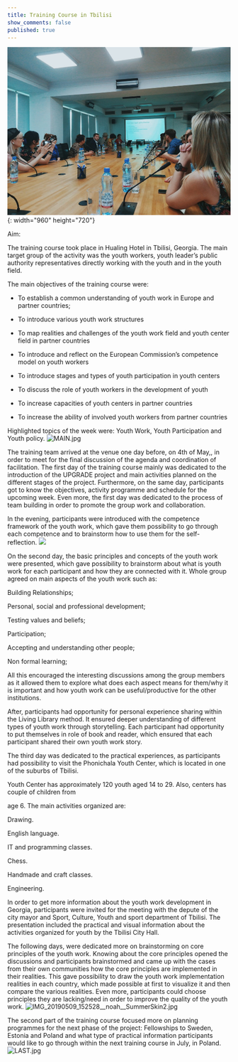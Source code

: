 ```yaml
---
title: Training Course in Tbilisi
show_comments: false
published: true
---
```


![](/uploads/img-20190510-114200--noah--summerskin2.jpg){: width="960" height="720"}

Aim:

The training course took place in Hualing Hotel in Tbilisi, Georgia. The main target group of the activity was the youth workers, youth leader’s public authority representatives directly working with the youth and in the youth field.

The main objectives of the training course were:

* To establish a common understanding of youth work in Europe and partner countries;

* To introduce various youth work structures

* To map realities and challenges of the youth work field and youth center field in partner countries

* To introduce and reflect on the European Commission’s competence model on youth workers

* To introduce stages and types of youth participation in youth centers

* To discuss the role of youth workers in the development of youth

* To increase capacities of youth centers in partner countries

* To increase the ability of involved youth workers from partner countries

Highlighted topics of the week were: Youth Work, Youth Participation and Youth policy. ![MAIN.jpg]({{site.baseurl}}/_posts/MAIN.jpg)

The training team arrived at the venue one day before, on 4th of May,, in order to meet for the final discussion of the agenda and coordination of facilitation. The first day of the training course mainly was dedicated to the introduction of the UPGRADE project and main activities planned on the different stages of the project. Furthermore, on the same day, participants got to know the objectives, activity programme and schedule for the upcoming week. Even more, the first day was dedicated to the process of team building in order to promote the group work and collaboration.

In the evening, participants were introduced with the competence framework of the youth work, which gave them possibility to go through each competence and to brainstorm how to use them for the self- reflection. ![]({{site.baseurl}}/_posts/IMG_20190509_152528__noah__SummerSkin2.jpg)

On the second day, the basic principles and concepts of the youth work were presented, which gave possibility to brainstorm about what is youth work for each participant and how they are connected with it. Whole group agreed on main aspects of the youth work such as:

Building Relationships;

Personal, social and professional development;

Testing values and beliefs;

Participation;

Accepting and understanding other people;

Non formal learning;

All this encouraged the interesting discussions among the group members as it allowed them to explore what does each aspect means for them/why it is important and how youth work can be useful/productive for the other institutions.

After, participants had opportunity for personal experience sharing within the Living Library method. It ensured deeper understanding of different types of youth work through storytelling. Each participant had opportunity to put themselves in role of book and reader, which ensured that each participant shared their own youth work story.

The third day was dedicated to the practical experiences, as participants had possibility to visit the Phonichala Youth Center, which is located in one of the suburbs of Tbilisi.

Youth Center has approximately 120 youth aged 14 to 29. Also, centers has couple of children from

age 6. The main activities organized are:

Drawing.

English language.

IT and programming classes.

Chess.

Handmade and craft classes.

Engineering.

In order to get more information about the youth work development in Georgia, participants were invited for the meeting with the depute of the city mayor and Sport, Culture, Youth and sport department of Tbilisi. The presentation included the practical and visual information about the activities organized for youth by the Tbilisi City Hall.

The following days, were dedicated more on brainstorming on core principles of the youth work. Knowing about the core principles opened the discussions and participants brainstormed and came up with the cases from their own communities how the core principles are implemented in their realities. This gave possibility to draw the youth work implementation realities in each country, which made possible at first to visualize it and then compare the various realities. Even more, participants could choose principles they are lacking/need in order to improve the quality of the youth work. ![IMG_20190509_152528__noah__SummerSkin2.jpg]({{site.baseurl}}/_posts/IMG_20190509_152528__noah__SummerSkin2.jpg)

The second part of the training course focused more on planning programmes for the next phase of the project: Fellowships to Sweden, Estonia and Poland and what type of practical information participants would like to go through within the next training course in July, in Poland.<br>![LAST.jpg]({{site.baseurl}}/_posts/LAST.jpg)